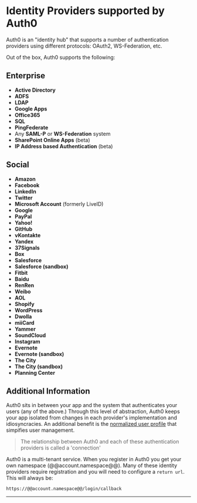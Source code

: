 # Identity Providers supported by Auth0

Auth0 is an "identity hub" that supports a number of authentication providers using different protocols: OAuth2, WS-Federation, etc. 

Out of the box, Auth0 supports the following:

## Enterprise
  * __Active Directory__ 
  * __ADFS__
  * __LDAP__
  * __Google Apps__
  * __Office365__
  * __SQL__
  * __PingFederate__
  * Any __SAML-P__ or __WS-Federation__ system
  * __SharePoint Online Apps__ (beta)
  * __IP Address based Authentication__ (beta)

## Social
  * __Amazon__
  * __Facebook__
  * __LinkedIn__
  * __Twitter__
  * __Microsoft Account__ (formerly LiveID)
  * __Google__
  * __PayPal__
  * __Yahoo!__
  * __GitHub__
  * __vKontakte__
  * __Yandex__
  * __37Signals__
  * __Box__
  * __Salesforce__
  * __Salesforce (sandbox)__
  * __Fitbit__
  * __Baidu__
  * __RenRen__
  * __Weibo__
  * __AOL__
  * __Shopify__
  * __WordPress__
  * __Dwolla__
  * __miiCard__
  * __Yammer__
  * __SoundCloud__
  * __Instagram__
  * __Evernote__
  * __Evernote (sandbox)__
  * __The City__
  * __The City (sandbox)__
  * __Planning Center__

## Additional Information

Auth0 sits in between your app and the system that authenticates your users (any of the above.) Through this level of abstraction, Auth0 keeps your app isolated from changes in each provider's implementation and idiosyncracies. An additional benefit is the [normalized user profile](user-profile) that simpifies user management.

> The relationship between Auth0 and each of these authentication providers is called a 'connection'

Auth0 is a multi-tenant service. When you register in Auth0 you get your own namespace (@@account.namespace@@). Many of these identity providers require registration and you will need to configure a `return url`. This will always be:

	https://@@account.namespace@@/login/callback

---
